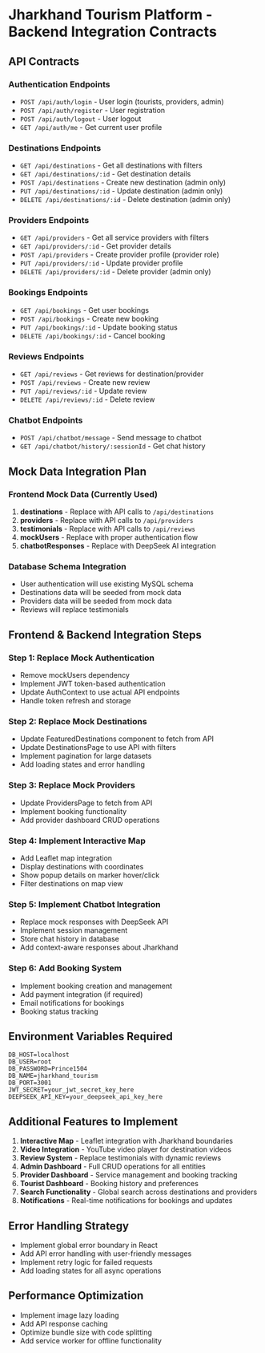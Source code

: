 # Jharkhand Tourism Platform - Backend Integration Contracts

## API Contracts

### Authentication Endpoints
- `POST /api/auth/login` - User login (tourists, providers, admin)
- `POST /api/auth/register` - User registration
- `POST /api/auth/logout` - User logout
- `GET /api/auth/me` - Get current user profile

### Destinations Endpoints
- `GET /api/destinations` - Get all destinations with filters
- `GET /api/destinations/:id` - Get destination details
- `POST /api/destinations` - Create new destination (admin only)
- `PUT /api/destinations/:id` - Update destination (admin only)
- `DELETE /api/destinations/:id` - Delete destination (admin only)

### Providers Endpoints
- `GET /api/providers` - Get all service providers with filters
- `GET /api/providers/:id` - Get provider details
- `POST /api/providers` - Create provider profile (provider role)
- `PUT /api/providers/:id` - Update provider profile
- `DELETE /api/providers/:id` - Delete provider (admin only)

### Bookings Endpoints
- `GET /api/bookings` - Get user bookings
- `POST /api/bookings` - Create new booking
- `PUT /api/bookings/:id` - Update booking status
- `DELETE /api/bookings/:id` - Cancel booking

### Reviews Endpoints
- `GET /api/reviews` - Get reviews for destination/provider
- `POST /api/reviews` - Create new review
- `PUT /api/reviews/:id` - Update review
- `DELETE /api/reviews/:id` - Delete review

### Chatbot Endpoints
- `POST /api/chatbot/message` - Send message to chatbot
- `GET /api/chatbot/history/:sessionId` - Get chat history

## Mock Data Integration Plan

### Frontend Mock Data (Currently Used)
1. **destinations** - Replace with API calls to `/api/destinations`
2. **providers** - Replace with API calls to `/api/providers` 
3. **testimonials** - Replace with API calls to `/api/reviews`
4. **mockUsers** - Replace with proper authentication flow
5. **chatbotResponses** - Replace with DeepSeek AI integration

### Database Schema Integration
- User authentication will use existing MySQL schema
- Destinations data will be seeded from mock data
- Providers data will be seeded from mock data
- Reviews will replace testimonials

## Frontend & Backend Integration Steps

### Step 1: Replace Mock Authentication
- Remove mockUsers dependency
- Implement JWT token-based authentication
- Update AuthContext to use actual API endpoints
- Handle token refresh and storage

### Step 2: Replace Mock Destinations
- Update FeaturedDestinations component to fetch from API
- Update DestinationsPage to use API with filters
- Implement pagination for large datasets
- Add loading states and error handling

### Step 3: Replace Mock Providers
- Update ProvidersPage to fetch from API
- Implement booking functionality
- Add provider dashboard CRUD operations

### Step 4: Implement Interactive Map
- Add Leaflet map integration
- Display destinations with coordinates
- Show popup details on marker hover/click
- Filter destinations on map view

### Step 5: Implement Chatbot Integration
- Replace mock responses with DeepSeek API
- Implement session management
- Store chat history in database
- Add context-aware responses about Jharkhand

### Step 6: Add Booking System
- Implement booking creation and management
- Add payment integration (if required)
- Email notifications for bookings
- Booking status tracking

## Environment Variables Required
```
DB_HOST=localhost
DB_USER=root
DB_PASSWORD=Prince1504
DB_NAME=jharkhand_tourism
DB_PORT=3001
JWT_SECRET=your_jwt_secret_key_here
DEEPSEEK_API_KEY=your_deepseek_api_key_here
```

## Additional Features to Implement
1. **Interactive Map** - Leaflet integration with Jharkhand boundaries
2. **Video Integration** - YouTube video player for destination videos
3. **Review System** - Replace testimonials with dynamic reviews
4. **Admin Dashboard** - Full CRUD operations for all entities
5. **Provider Dashboard** - Service management and booking tracking
6. **Tourist Dashboard** - Booking history and preferences
7. **Search Functionality** - Global search across destinations and providers
8. **Notifications** - Real-time notifications for bookings and updates

## Error Handling Strategy
- Implement global error boundary in React
- Add API error handling with user-friendly messages
- Implement retry logic for failed requests
- Add loading states for all async operations

## Performance Optimization
- Implement image lazy loading
- Add API response caching
- Optimize bundle size with code splitting
- Add service worker for offline functionality